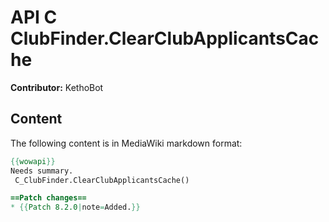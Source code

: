 # API C ClubFinder.ClearClubApplicantsCache

**Contributor:** KethoBot

## Content

The following content is in MediaWiki markdown format:

```mediawiki
{{wowapi}}
Needs summary.
 C_ClubFinder.ClearClubApplicantsCache()

==Patch changes==
* {{Patch 8.2.0|note=Added.}}
```